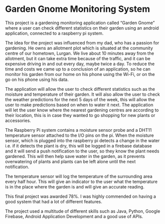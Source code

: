 # Garden Gnome Monitoring System

This project is a gardening monitoring application called “Garden Gnome” where a user can check different statistics on their garden using an android application, connected to a raspberry pi system.

The idea for the project was influenced from my dad, who has a passion for gardening. He owns an allotment plot which is situated at the community centre of our hometown, Lurgan. We live about 10 minutes away from the allotment, but it can take extra time because of the traffic, and it can be expensive driving in and out every day, maybe twice a day. To reduce the time and costs we came up to a conclusion of an application, so he can monitor his garden from our home on his phone using the Wi-Fi, or on the go on his phone using his data.

The application will allow the user to check different statistics such as the moisture and temperature of their garden. It will also allow the user to check the weather predictions for the next 5 days of the week, this will allow the user to make predictions based on when to water it next. The application will let the user know where the nearest gardening centres are according to their location, this is in case they wanted to go shopping for new plants or accessories.

The Raspberry Pi system contains a moisture sensor probe and a DHT11 temperature sensor attached to the I/O pins on the pi. When the moisture sensor, which is plugged into the raspberry pi detects a change in the water i.e. if it detects the plant is dry, this will be logged in a firebase database and it will send a push notification to the user, so they know the plant needs gardened. This will then help save water in the garden, as it prevents overwatering of plants and plants can be left alone until the next notification.

The temperature sensor will log the temperature of the surrounding area every half hour. This will give an indicator to the user what the temperature is in the place where the garden is and will give an accurate reading.

This final project was awarded 78%. I was highly commended on having a good system that had a lot of different features.

The project used a multitude of different skills such as Java, Python, Google Firebase, Android Application Development and a good use of APIs.
